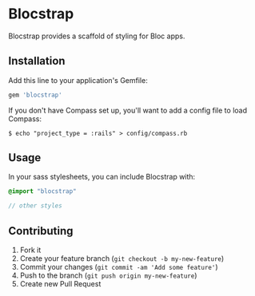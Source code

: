 # Blocstrap

Blocstrap provides a scaffold of styling for Bloc apps.

## Installation

Add this line to your application's Gemfile:

```ruby
gem 'blocstrap'
```

If you don't have Compass set up, you'll want to add a config file to load Compass:

```shell
$ echo "project_type = :rails" > config/compass.rb
```

## Usage

In your sass stylesheets, you can include Blocstrap with:

```sass
@import "blocstrap"

// other styles
```

## Contributing

1. Fork it
2. Create your feature branch (`git checkout -b my-new-feature`)
3. Commit your changes (`git commit -am 'Add some feature'`)
4. Push to the branch (`git push origin my-new-feature`)
5. Create new Pull Request
